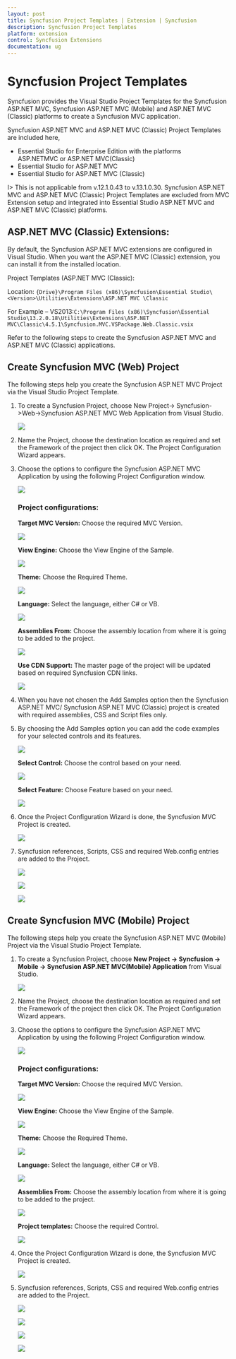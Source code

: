 ```yaml
---
layout: post
title: Syncfusion Project Templates | Extension | Syncfusion
description: Syncfusion Project Templates
platform: extension
control: Syncfusion Extensions
documentation: ug
---
```


# Syncfusion Project Templates

Syncfusion provides the Visual Studio Project Templates for the Syncfusion ASP.NET MVC, Syncfusion ASP.NET MVC (Mobile) and ASP.NET MVC (Classic) platforms to create a Syncfusion MVC application.

Syncfusion ASP.NET MVC and ASP.NET MVC (Classic) Project Templates are included here,

* Essential Studio for Enterprise Edition with the platforms ASP.NETMVC or ASP.NET MVC(Classic)
* Essential Studio for ASP.NET MVC
* Essential Studio for ASP.NET MVC (Classic)

I> This is not applicable from v.12.1.0.43 to v.13.1.0.30. Syncfusion ASP.NET MVC and ASP.NET MVC (Classic) Project Templates are excluded from MVC Extension setup and integrated into Essential Studio ASP.NET MVC and ASP.NET MVC (Classic) platforms.

## ASP.NET MVC (Classic) Extensions:

By default, the Syncfusion ASP.NET MVC extensions are configured in Visual Studio. When you want the ASP.NET MVC (Classic) extension, you can install it from the installed location.

Project Templates (ASP.NET MVC (Classic):

Location: `{Drive}\Program Files (x86)\Syncfusion\Essential Studio\<Version>\Utilities\Extensions\ASP.NET MVC \Classic`

For Example – VS2013:`C:\Program Files (x86)\Syncfusion\Essential Studio\13.2.0.18\Utilities\Extensions\ASP.NET MVC\Classic\4.5.1\Syncfusion.MVC.VSPackage.Web.Classic.vsix`

Refer to the following steps to create the Syncfusion ASP.NET MVC and ASP.NET MVC (Classic) applications.

## Create Syncfusion MVC (Web) Project    

The following steps help you create the Syncfusion ASP.NET MVC Project via the Visual Studio Project Template.

1. To create a Syncfusion Project, choose New Project-> Syncfusion->Web->Syncfusion ASP.NET MVC Web Application from Visual Studio.

   ![](Create-Syncfusion-MVC-Project_images/CreateSyncfusionMVCProject_img1.jpeg)

2. Name the Project, choose the destination location as required and set the Framework of the project then click OK. The Project Configuration Wizard appears.  

3. Choose the options to configure the Syncfusion ASP.NET MVC Application by using the following Project Configuration window.

   ![](Create-Syncfusion-MVC-Project_images/CreateSyncfusionMVCProject_img2.jpeg)

   ### Project configurations:

   **Target MVC Version:** Choose the required MVC Version.

   ![](Create-Syncfusion-MVC-Project_images/CreateSyncfusionMVCProject_img3.jpeg)

   **View Engine:** Choose the View Engine of the Sample.

   ![](Create-Syncfusion-MVC-Project_images/CreateSyncfusionMVCProject_img4.jpeg)

   **Theme:** Choose the Required Theme.

   ![](Create-Syncfusion-MVC-Project_images/CreateSyncfusionMVCProject_img5.jpeg)

   **Language:** Select the language, either C# or VB.

   ![](Create-Syncfusion-MVC-Project_images/CreateSyncfusionMVCProject_img6.jpeg)

   **Assemblies From:** Choose the assembly location from where it is going to be added to the project.

   ![](Create-Syncfusion-MVC-Project_images/CreateSyncfusionMVCProject_img7.jpeg)

   **Use CDN Support:** The master page of the project will be updated based on required Syncfusion CDN links.

   ![](Create-Syncfusion-MVC-Project_images/CreateSyncfusionMVCProject_img28.jpeg)

4. When you have not chosen the Add Samples option then the Syncfusion ASP.NET MVC/ Syncfusion ASP.NET MVC (Classic) project is created with required assemblies, CSS and Script files only.

5. By choosing the Add Samples option you can add the code examples for your selected controls and its features.

   ![](Create-Syncfusion-MVC-Project_images/CreateSyncfusionMVCProject_img8.jpeg)

   **Select Control:** Choose the control based on your need.

   ![](Create-Syncfusion-MVC-Project_images/CreateSyncfusionMVCProject_img9.jpeg)

   **Select Feature:** Choose Feature based on your need.

   ![](Create-Syncfusion-MVC-Project_images/CreateSyncfusionMVCProject_img10.jpeg)

6. Once the Project Configuration Wizard is done, the Syncfusion MVC Project is created.

   ![](Create-Syncfusion-MVC-Project_images/CreateSyncfusionMVCProject_img11.jpeg)

7. Syncfusion references, Scripts, CSS and required Web.config entries are added to the Project.

   ![](Create-Syncfusion-MVC-Project_images/CreateSyncfusionMVCProject_img12.jpeg)

   ![](Create-Syncfusion-MVC-Project_images/CreateSyncfusionMVCProject_img13.jpeg)

   ![](Create-Syncfusion-MVC-Project_images/CreateSyncfusionMVCProject_img14.jpeg)

## Create Syncfusion MVC (Mobile) Project

The following steps help you create the Syncfusion ASP.NET MVC (Mobile) Project via the Visual Studio Project Template.

1. To create a Syncfusion Project, choose **New Project -> Syncfusion -> Mobile -> Syncfusion ASP.NET MVC(Mobile) Application** from Visual Studio.

   ![](Create-Syncfusion-MVC-Project_images/CreateSyncfusionMVCProject_img15.jpeg)

2. Name the Project, choose the destination location as required and set the Framework of the project then click OK. The Project Configuration Wizard appears.  
3. Choose the options to configure the Syncfusion ASP.NET MVC Application by using the following Project Configuration window.

   ![](Create-Syncfusion-MVC-Project_images/CreateSyncfusionMVCProject_img16.jpeg)

   ### Project configurations:

   **Target MVC Version:** Choose the required MVC Version.

   ![](Create-Syncfusion-MVC-Project_images/CreateSyncfusionMVCProject_img17.jpeg)

   **View Engine:** Choose the View Engine of the Sample.

   ![](Create-Syncfusion-MVC-Project_images/CreateSyncfusionMVCProject_img18.jpeg)

   **Theme:** Choose the Required Theme.

   ![](Create-Syncfusion-MVC-Project_images/CreateSyncfusionMVCProject_img19.jpeg)

   **Language:** Select the language, either C# or VB.

   ![](Create-Syncfusion-MVC-Project_images/CreateSyncfusionMVCProject_img20.jpeg)

   **Assemblies From:** Choose the assembly location from where it is going to be added to the project.

   ![](Create-Syncfusion-MVC-Project_images/CreateSyncfusionMVCProject_img7.jpeg)

   **Project templates:** Choose the required Control.

   ![](Create-Syncfusion-MVC-Project_images/CreateSyncfusionMVCProject_img22.jpeg)

4. Once the Project Configuration Wizard is done, the Syncfusion MVC Project is created.

   ![](Create-Syncfusion-MVC-Project_images/CreateSyncfusionMVCProject_img23.jpeg)

5. Syncfusion references, Scripts, CSS and required Web.config entries are added to the Project.

   ![](Create-Syncfusion-MVC-Project_images/CreateSyncfusionMVCProject_img24.jpeg)

   ![](Create-Syncfusion-MVC-Project_images/CreateSyncfusionMVCProject_img25.jpeg)
 
   ![](Create-Syncfusion-MVC-Project_images/CreateSyncfusionMVCProject_img26.jpeg)

   ![](Create-Syncfusion-MVC-Project_images/CreateSyncfusionMVCProject_img27.jpeg)


